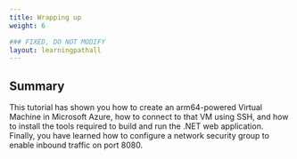 ```yaml
---
title: Wrapping up
weight: 6

### FIXED, DO NOT MODIFY
layout: learningpathall
---
```


## Summary
This tutorial has shown you how to create an arm64-powered Virtual Machine in Microsoft Azure, how to connect to that VM using SSH, and how to install the tools required to build and run the .NET web application. Finally, you have learned how to configure a network security group to enable inbound traffic on port 8080.
